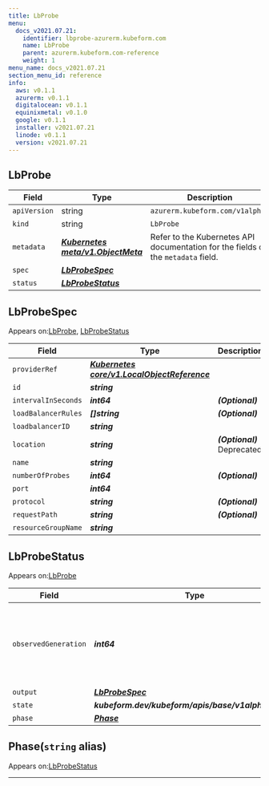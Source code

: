 ```yaml
---
title: LbProbe
menu:
  docs_v2021.07.21:
    identifier: lbprobe-azurerm.kubeform.com
    name: LbProbe
    parent: azurerm.kubeform.com-reference
    weight: 1
menu_name: docs_v2021.07.21
section_menu_id: reference
info:
  aws: v0.1.1
  azurerm: v0.1.1
  digitalocean: v0.1.1
  equinixmetal: v0.1.0
  google: v0.1.1
  installer: v2021.07.21
  linode: v0.1.1
  version: v2021.07.21
---
```


## LbProbe
| Field | Type | Description |
| ------ | ----- | ----------- |
| `apiVersion` | string | `azurerm.kubeform.com/v1alpha1` |
|    `kind` | string | `LbProbe` |
| `metadata` | ***[Kubernetes meta/v1.ObjectMeta](https://v1-18.docs.kubernetes.io/docs/reference/generated/kubernetes-api/v1.18/#objectmeta-v1-meta)***|Refer to the Kubernetes API documentation for the fields of the `metadata` field.|
| `spec` | ***[LbProbeSpec](#lbprobespec)***||
| `status` | ***[LbProbeStatus](#lbprobestatus)***||
## LbProbeSpec

Appears on:[LbProbe](#lbprobe), [LbProbeStatus](#lbprobestatus)

| Field | Type | Description |
| ------ | ----- | ----------- |
| `providerRef` | ***[Kubernetes core/v1.LocalObjectReference](https://v1-18.docs.kubernetes.io/docs/reference/generated/kubernetes-api/v1.18/#localobjectreference-v1-core)***||
| `id` | ***string***||
| `intervalInSeconds` | ***int64***| ***(Optional)*** |
| `loadBalancerRules` | ***[]string***| ***(Optional)*** |
| `loadbalancerID` | ***string***||
| `location` | ***string***| ***(Optional)*** Deprecated|
| `name` | ***string***||
| `numberOfProbes` | ***int64***| ***(Optional)*** |
| `port` | ***int64***||
| `protocol` | ***string***| ***(Optional)*** |
| `requestPath` | ***string***| ***(Optional)*** |
| `resourceGroupName` | ***string***||
## LbProbeStatus

Appears on:[LbProbe](#lbprobe)

| Field | Type | Description |
| ------ | ----- | ----------- |
| `observedGeneration` | ***int64***| ***(Optional)*** Resource generation, which is updated on mutation by the API Server.|
| `output` | ***[LbProbeSpec](#lbprobespec)***| ***(Optional)*** |
| `state` | ***kubeform.dev/kubeform/apis/base/v1alpha1.State***| ***(Optional)*** |
| `phase` | ***[Phase](#phase)***| ***(Optional)*** |
## Phase(`string` alias)

Appears on:[LbProbeStatus](#lbprobestatus)

---
